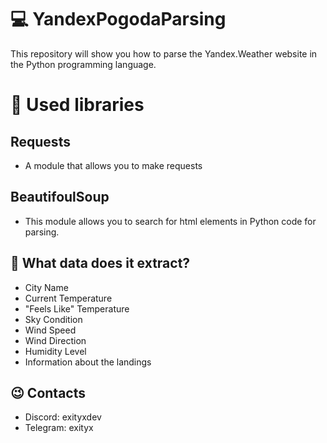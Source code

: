 # 💻 YandexPogodaParsing
This repository will show you how to parse the Yandex.Weather website in the Python programming language.

# 📲 Used libraries
## Requests
* A module that allows you to make requests
## BeautifoulSoup
* This module allows you to search for html elements in Python code for parsing.

## 🎯 What data does it extract?

*   City Name
*   Current Temperature
*   "Feels Like" Temperature
*   Sky Condition
*   Wind Speed
*   Wind Direction
*   Humidity Level
*   Information about the landings

## 😉 Contacts
* Discord: exityxdev
* Telegram: exityx

